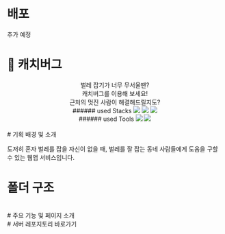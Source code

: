 # 배포
추가 예정
<br>
# 🐞 캐치버그
<center>
  벌레 잡기가 너무 무서울땐?
  <br>캐치버그를 이용해 보세요!
  <br>근처의 멋진 사람이 해결해드릴지도?
  <br>
  ###### used Stacks
  <img src="https://img.shields.io/badge/React-61DAFB?style=for-the-badge&logo=React&logoColor=black">
  <img src="https://img.shields.io/badge/Next-000000?style=for-the-badge&logo=Next&logoColor=white">
  <img src="https://img.shields.io/badge/TypeScript-3178C6?style=for-the-badge&logo=TypeScript&logoColor=white">
  <br>
  ###### used Tools
  <img src="https://img.shields.io/badge/Amazon%20EC2-FF9900?style=for-the-badge&logo=Amazon%20EC2&logoColor=white">
  <img src="https://img.shields.io/badge/Docker-2496ED?style=for-the-badge&logo=Docker&logoColor=white">
</center>
<br>
# 기획 배경 및 소개

도저히 혼자 벌레를 잡을 자신이 없을 때, 벌레를 잘 잡는 동네 사람들에게 도움을 구할 수 있는 웹앱 서비스입니다.
<br>
# 폴더 구조


<br>
# 주요 기능 및 페이지 소개


<br>
# 서버 레포지토리 바로가기

